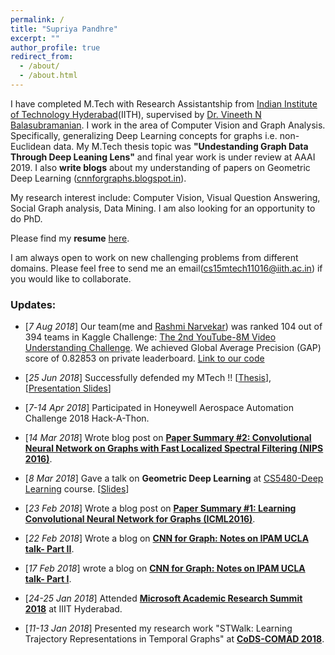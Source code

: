 ```yaml
---
permalink: /
title: "Supriya Pandhre"
excerpt: ""
author_profile: true
redirect_from: 
  - /about/
  - /about.html
---
```


I have completed M.Tech with Research Assistantship from [Indian Institute of Technology Hyderabad](http://iith.ac.in/)(IITH), supervised by [Dr. Vineeth N Balasubramanian](https://www.iith.ac.in/~vineethnb/index.html). I work in the area of Computer Vision and Graph Analysis. Specifically, generalizing Deep Learning concepts for graphs i.e. non-Euclidean data. My M.Tech thesis topic was **"Undestanding Graph Data Through Deep Leaning Lens"** and final year work is under review at AAAI 2019. I also **write blogs** about my understanding of papers on Geometric Deep Learning ([cnnforgraphs.blogspot.in](http://cnnforgraphs.blogspot.in/)). 

My research interest include: Computer Vision, Visual Question Answering, Social Graph analysis, Data Mining. I am also looking for an opportunity to do PhD.

Please find my **resume** [here](https://drive.google.com/file/d/1disjTh3EbEuH2j-KCoDxZrZDlwQKUTLt/view?usp=sharing).

I am always open to work on new challenging problems from different domains. Please feel free to send me an email([cs15mtech11016@iith.ac.in](cs15mtech11016@iith.ac.in)) if you would like to collaborate.


### Updates:

* \[*7 Aug 2018*\] Our team(me and [Rashmi Narvekar](https://www.linkedin.com/in/rashmi-narvekar-262708110/)) was ranked 104 out of 394 teams in Kaggle Challenge: [The 2nd YouTube-8M Video Understanding Challenge](https://kaggle.com/c/youtube8m-2018). We achieved Global Average Precision (GAP) score of 0.82853 on private leaderboard. [Link to our code](https://github.com/supriya-pandhre/kaggle-youtube8m)

* \[*25 Jun 2018*\] Successfully defended my MTech !! \[[Thesis](http://raiith.iith.ac.in/4093/1/Thesis_Mtech_CS_4093.pdf)\], \[[Presentation Slides](https://drive.google.com/file/d/1KQ0bB9yS5cVIG4smhzoEeXVab6dWYKZD/view)\]

* \[*7-14 Apr 2018*\] Participated in Honeywell Aerospace Automation Challenge 2018 Hack-A-Thon.

* \[*14 Mar 2018*\] Wrote blog post on [**Paper Summary #2: Convolutional Neural Network on Graphs with Fast Localized Spectral Filtering (NIPS 2016)**](https://cnnforgraphs.blogspot.in/2018/03/paper-summary-2-convolutional-neural.html).

* \[*8 Mar 2018*\] Gave a talk on **Geometric Deep Learning** at [CS5480-Deep Learning](http://www.iith.ac.in/~vineethnb/teaching.html) course. \[[Slides](https://drive.google.com/file/d/1qHf_eVjcB3jKZdmKhmIy4xn6yugLb1oa/view?usp=sharing)\]

* \[*23 Feb 2018*\] Wrote a blog post on [**Paper Summary #1: Learning Convolutional Neural Network for Graphs (ICML2016)**](https://cnnforgraphs.blogspot.in/2018/02/paper-summary-1-learning-convolutional.html).

* \[*22 Feb 2018*\] Wrote a blog on [**CNN for Graph: Notes on IPAM UCLA talk- Part II**](https://cnnforgraphs.blogspot.in/2018/02/cnn-for-graph-notes-on-ipam-ucla-talk_22.html).

* \[*17 Feb 2018*\] wrote a blog on [**CNN for Graph: Notes on IPAM UCLA talk- Part I**](https://cnnforgraphs.blogspot.in/2018/02/cnn-for-graph-notes-on-ipam-ucla-talk.html).

* \[*24-25 Jan 2018*\] Attended [**Microsoft Academic Research Summit 2018**](https://www.microsoft.com/en-us/research/event/academic-research-summit-2018-a-future-with-ai/) at IIIT Hyderabad.

* \[*11-13 Jan 2018*\] Presented my research work "STWalk: Learning Trajectory Representations in Temporal Graphs" at [**CoDS-COMAD 2018**](http://cods-comad.in/2018/index.html).

